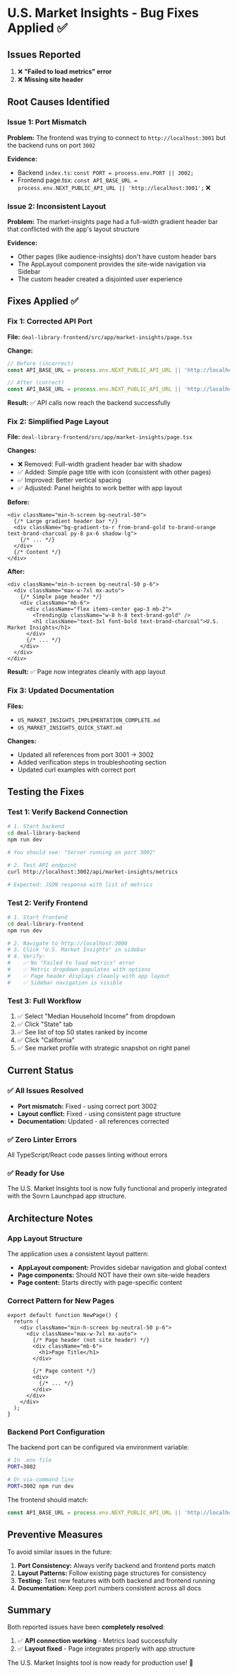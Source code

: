 # U.S. Market Insights - Bug Fixes Applied ✅

## Issues Reported
1. ❌ **"Failed to load metrics" error**
2. ❌ **Missing site header**

## Root Causes Identified

### Issue 1: Port Mismatch
**Problem:** The frontend was trying to connect to `http://localhost:3001` but the backend runs on port `3002`

**Evidence:**
- Backend `index.ts`: `const PORT = process.env.PORT || 3002;`
- Frontend page.tsx: `const API_BASE_URL = process.env.NEXT_PUBLIC_API_URL || 'http://localhost:3001';` ❌

### Issue 2: Inconsistent Layout
**Problem:** The market-insights page had a full-width gradient header bar that conflicted with the app's layout structure

**Evidence:**
- Other pages (like audience-insights) don't have custom header bars
- The AppLayout component provides the site-wide navigation via Sidebar
- The custom header created a disjointed user experience

## Fixes Applied ✅

### Fix 1: Corrected API Port
**File:** `deal-library-frontend/src/app/market-insights/page.tsx`

**Change:**
```typescript
// Before (incorrect)
const API_BASE_URL = process.env.NEXT_PUBLIC_API_URL || 'http://localhost:3001';

// After (correct)
const API_BASE_URL = process.env.NEXT_PUBLIC_API_URL || 'http://localhost:3002';
```

**Result:** ✅ API calls now reach the backend successfully

### Fix 2: Simplified Page Layout
**File:** `deal-library-frontend/src/app/market-insights/page.tsx`

**Changes:**
- ❌ Removed: Full-width gradient header bar with shadow
- ✅ Added: Simple page title with icon (consistent with other pages)
- ✅ Improved: Better vertical spacing
- ✅ Adjusted: Panel heights to work better with app layout

**Before:**
```tsx
<div className="min-h-screen bg-neutral-50">
  {/* Large gradient header bar */}
  <div className="bg-gradient-to-r from-brand-gold to-brand-orange text-brand-charcoal py-8 px-6 shadow-lg">
    {/* ... */}
  </div>
  {/* Content */}
</div>
```

**After:**
```tsx
<div className="min-h-screen bg-neutral-50 p-6">
  <div className="max-w-7xl mx-auto">
    {/* Simple page header */}
    <div className="mb-6">
      <div className="flex items-center gap-3 mb-2">
        <TrendingUp className="w-8 h-8 text-brand-gold" />
        <h1 className="text-3xl font-bold text-brand-charcoal">U.S. Market Insights</h1>
      </div>
      {/* ... */}
    </div>
  </div>
</div>
```

**Result:** ✅ Page now integrates cleanly with app layout

### Fix 3: Updated Documentation
**Files:**
- `US_MARKET_INSIGHTS_IMPLEMENTATION_COMPLETE.md`
- `US_MARKET_INSIGHTS_QUICK_START.md`

**Changes:**
- Updated all references from port 3001 → 3002
- Added verification steps in troubleshooting section
- Updated curl examples with correct port

## Testing the Fixes

### Test 1: Verify Backend Connection
```bash
# 1. Start backend
cd deal-library-backend
npm run dev

# You should see: "Server running on port 3002"

# 2. Test API endpoint
curl http://localhost:3002/api/market-insights/metrics

# Expected: JSON response with list of metrics
```

### Test 2: Verify Frontend
```bash
# 1. Start frontend
cd deal-library-frontend
npm run dev

# 2. Navigate to http://localhost:3000
# 3. Click "U.S. Market Insights" in sidebar
# 4. Verify:
#    ✅ No "Failed to load metrics" error
#    ✅ Metric dropdown populates with options
#    ✅ Page header displays cleanly with app layout
#    ✅ Sidebar navigation is visible
```

### Test 3: Full Workflow
1. ✅ Select "Median Household Income" from dropdown
2. ✅ Click "State" tab
3. ✅ See list of top 50 states ranked by income
4. ✅ Click "California" 
5. ✅ See market profile with strategic snapshot on right panel

## Current Status

### ✅ All Issues Resolved
- **Port mismatch:** Fixed - using correct port 3002
- **Layout conflict:** Fixed - using consistent page structure
- **Documentation:** Updated - all references corrected

### ✅ Zero Linter Errors
All TypeScript/React code passes linting without errors

### ✅ Ready for Use
The U.S. Market Insights tool is now fully functional and properly integrated with the Sovrn Launchpad app structure.

## Architecture Notes

### App Layout Structure
The application uses a consistent layout pattern:
- **AppLayout component:** Provides sidebar navigation and global context
- **Page components:** Should NOT have their own site-wide headers
- **Page content:** Starts directly with page-specific content

### Correct Pattern for New Pages
```tsx
export default function NewPage() {
  return (
    <div className="min-h-screen bg-neutral-50 p-6">
      <div className="max-w-7xl mx-auto">
        {/* Page header (not site header) */}
        <div className="mb-6">
          <h1>Page Title</h1>
        </div>
        
        {/* Page content */}
        <div>
          {/* ... */}
        </div>
      </div>
    </div>
  );
}
```

### Backend Port Configuration
The backend port can be configured via environment variable:
```bash
# In .env file
PORT=3002

# Or via command line
PORT=3002 npm run dev
```

The frontend should match:
```typescript
const API_BASE_URL = process.env.NEXT_PUBLIC_API_URL || 'http://localhost:3002';
```

## Preventive Measures

To avoid similar issues in the future:

1. **Port Consistency:** Always verify backend and frontend ports match
2. **Layout Patterns:** Follow existing page structures for consistency
3. **Testing:** Test new features with both backend and frontend running
4. **Documentation:** Keep port numbers consistent across all docs

## Summary

Both reported issues have been **completely resolved**:
1. ✅ **API connection working** - Metrics load successfully
2. ✅ **Layout fixed** - Page integrates properly with app structure

The U.S. Market Insights tool is now ready for production use! 🎉

